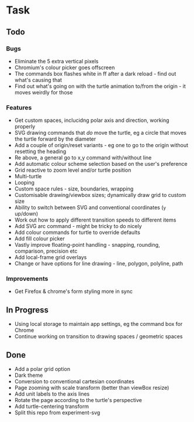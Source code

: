 Task
====


Todo
----

### Bugs

* Eliminate the 5 extra vertical pixels
* Chromium's colour picker goes offscreen
* The commands box flashes white in ff after a dark reload - find out what's causing that
* Find out what's going on with the turtle animation to/from the origin - it moves weirdly for those


### Features

* Get custom spaces, inclucidng polar axis and direction, working properly
* SVG drawing commands that *do* move the turtle, eg a circle that moves the turtle forward by the diameter
* Add a couple of origin/reset variants - eg one to go to the origin without resetting the heading
* Re above, a general go to x,y command with/without line
* Add automatic colour scheme selection based on the user's preference
* Grid reactive to zoom level and/or turtle position
* Multi-turtle
* Looping
* Custom space rules - size, boundaries, wrapping
* Customisable drawing/viewbox sizes; dynamically draw grid to custom size
* Ability to switch between SVG and conventional coordinates (`y` up/down)
* Work out how to apply different transition speeds to different items
* Add SVG arc command - might be tricky to do nicely
* Add colour commands for turtle to override defaults
* Add fill colour picker
* Vastly improve floating-point handling - snapping, rounding, comparison, precision etc
* Add local-frame grid overlays
* Change or have options for line drawing - line, polygon, polyline, path


### Improvements
* Get Firefox & chrome's form styling more in sync



In Progress
-----------

* Using local storage to maintain app settings, eg the command box for Chrome
* Continue working on transition to drawing spaces / geometric spaces


Done
----

* Add a polar grid option
* Dark theme
* Conversion to conventional cartesian coordinates
* Page zooming with scale transform (better than viewBox resize)
* Add unit labels to the axis lines
* Rotate the page according to the turtle's perspective
* Add turtle-centering transform
* Split this repo from experiment-svg


